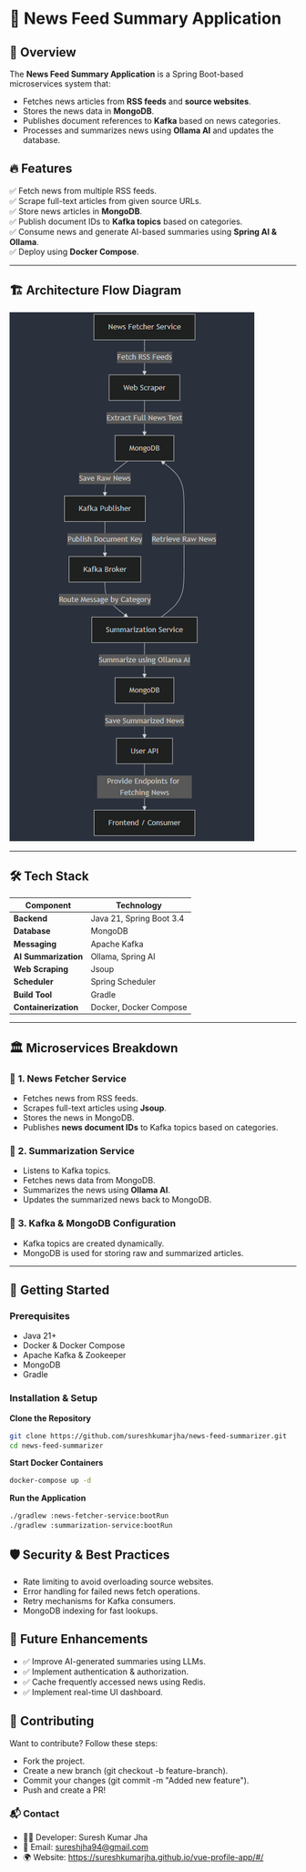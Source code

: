 # 📰 News Feed Summary Application

## 📌 Overview

The **News Feed Summary Application** is a Spring Boot-based microservices system that:
- Fetches news articles from **RSS feeds** and **source websites**.
- Stores the news data in **MongoDB**.
- Publishes document references to **Kafka** based on news categories.
- Processes and summarizes news using **Ollama AI** and updates the database.

## 🔥 Features

✅ Fetch news from multiple RSS feeds.  
✅ Scrape full-text articles from given source URLs.  
✅ Store news articles in **MongoDB**.  
✅ Publish document IDs to **Kafka topics** based on categories.  
✅ Consume news and generate AI-based summaries using **Spring AI & Ollama**.  
✅ Deploy using **Docker Compose**.

---

## 🏗️ **Architecture Flow Diagram**
![News Feed Summary Flow](img.png)

---

## 🛠️ **Tech Stack**

| Component | Technology               |
|-----------|--------------------------|
| **Backend** | Java 21, Spring Boot 3.4 |
| **Database** | MongoDB                  |
| **Messaging** | Apache Kafka             |
| **AI Summarization** | Ollama, Spring AI        |
| **Web Scraping** | Jsoup                    |
| **Scheduler** | Spring Scheduler         |
| **Build Tool** | Gradle                   |
| **Containerization** | Docker, Docker Compose   |

---

## 🏛 **Microservices Breakdown**

### 📰 **1. News Fetcher Service**
- Fetches news from RSS feeds.
- Scrapes full-text articles using **Jsoup**.
- Stores the news in MongoDB.
- Publishes **news document IDs** to Kafka topics based on categories.

### 🤖 **2. Summarization Service**
- Listens to Kafka topics.
- Fetches news data from MongoDB.
- Summarizes the news using **Ollama AI**.
- Updates the summarized news back to MongoDB.

### 🔧 **3. Kafka & MongoDB Configuration**
- Kafka topics are created dynamically.
- MongoDB is used for storing raw and summarized articles.

---

## 🏁 **Getting Started**

### **Prerequisites**
- Java 21+
- Docker & Docker Compose
- Apache Kafka & Zookeeper
- MongoDB
- Gradle

### **Installation & Setup**

**Clone the Repository**
```sh
git clone https://github.com/sureshkumarjha/news-feed-summarizer.git
cd news-feed-summarizer
```
**Start Docker Containers**
```sh
docker-compose up -d
```

**Run the Application**
```sh
./gradlew :news-fetcher-service:bootRun
./gradlew :summarization-service:bootRun
```

## 🛡️ Security & Best Practices
- Rate limiting to avoid overloading source websites.
- Error handling for failed news fetch operations.
- Retry mechanisms for Kafka consumers.
- MongoDB indexing for fast lookups.

## 🚀 Future Enhancements
- ✅ Improve AI-generated summaries using LLMs.
- ✅ Implement authentication & authorization.
- ✅ Cache frequently accessed news using Redis.
- ✅ Implement real-time UI dashboard.

## 🤝 Contributing
Want to contribute? Follow these steps:

- Fork the project.
- Create a new branch (git checkout -b feature-branch).
- Commit your changes (git commit -m "Added new feature").
- Push and create a PR!

### 📬 Contact
- 👨‍💻 Developer: Suresh Kumar Jha
- 📧 Email: sureshjha94@gmail.com
- 🌍 Website: https://sureshkumarjha.github.io/vue-profile-app/#/
